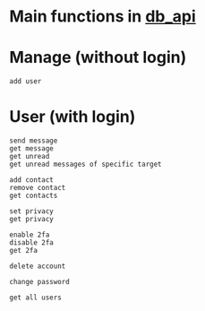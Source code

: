 # Main functions in [db_api](db_api.ipynb)

# Manage (without login)
    add user

# User (with login)
    send message
    get message
    get unread
    get unread messages of specific target

    add contact
    remove contact
    get contacts

    set privacy
    get privacy

    enable 2fa
    disable 2fa
    get 2fa

    delete account

    change password

    get all users
    

